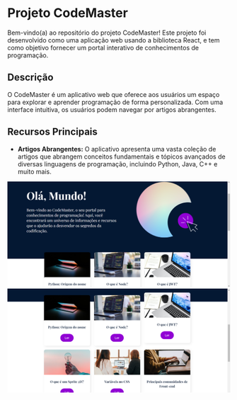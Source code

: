 # Projeto CodeMaster

Bem-vindo(a) ao repositório do projeto CodeMaster! Este projeto foi desenvolvido como uma aplicação web usando a biblioteca React, e tem como objetivo fornecer um portal interativo de conhecimentos de programação.

## Descrição

O CodeMaster é um aplicativo web que oferece aos usuários um espaço para explorar e aprender programação de forma personalizada. Com uma interface intuitiva, os usuários podem navegar por artigos abrangentes.

## Recursos Principais

- **Artigos Abrangentes:** O aplicativo apresenta uma vasta coleção de artigos que abrangem conceitos fundamentais e tópicos avançados de diversas linguagens de programação, incluindo Python, Java, C++ e muito mais.

<img src="./src/assets/resultado1.png" >
<img src="./src/assets/resultado2.png" >
